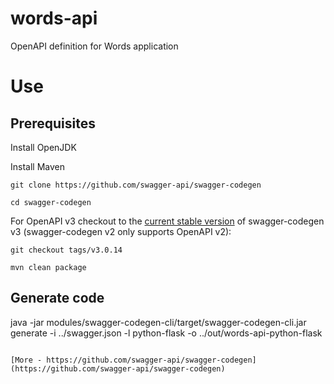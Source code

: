 # words-api
OpenAPI definition for Words application

# Use
## Prerequisites
Install OpenJDK

Install Maven

```
git clone https://github.com/swagger-api/swagger-codegen

cd swagger-codegen
```

For OpenAPI v3 checkout to the [current stable version](https://github.com/swagger-api/swagger-codegen#compatibility) of swagger-codegen v3 (swagger-codegen v2 only supports OpenAPI v2):

```
git checkout tags/v3.0.14

mvn clean package
```

## Generate code
java -jar modules/swagger-codegen-cli/target/swagger-codegen-cli.jar generate -i ../swagger.json -l python-flask -o ../out/words-api-python-flask
```

[More - https://github.com/swagger-api/swagger-codegen](https://github.com/swagger-api/swagger-codegen)
